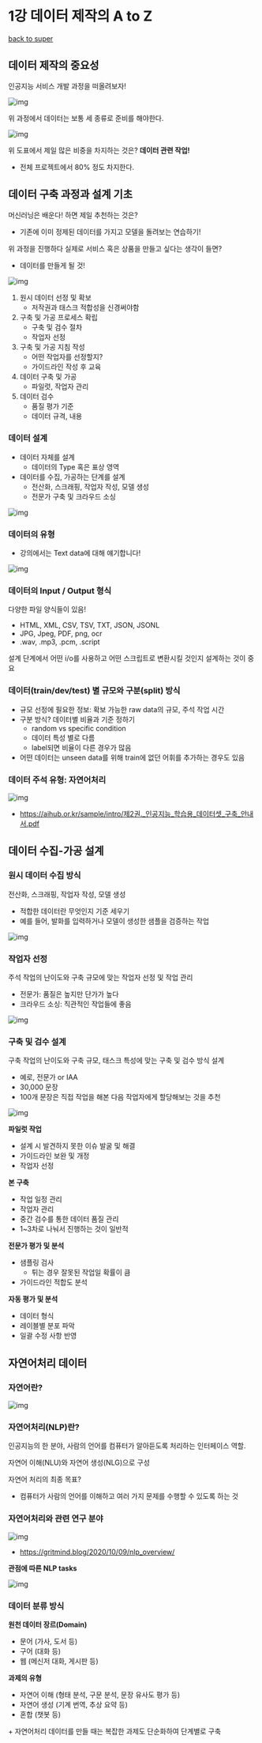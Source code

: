 # 1강 데이터 제작의 A to Z

[back to super](https://github.com/jinmang2/boostcamp_ai_tech_2/tree/main/p-stage/data_annotation)

## 데이터 제작의 중요성

인공지능 서비스 개발 과정을 떠올려보자!

![img](../../../assets/img/p-stage/data_annotation_01_01.PNG)

위 과정에서 데이터는 보통 세 종류로 준비를 해야한다.

![img](../../../assets/img/p-stage/data_annotation_01_02.PNG)

위 도표에서 제일 많은 비중을 차지하는 것은? **데이터 관련 작업!**
- 전체 프로젝트에서 80% 정도 차지한다.

## 데이터 구축 과정과 설계 기초

머신러닝은 배운다! 하면 제일 추천하는 것은?
- 기존에 이미 정제된 데이터를 가지고 모델을 돌려보는 연습하기!

위 과정을 진행하다 실제로 서비스 혹은 상품을 만들고 싶다는 생각이 들면?
- 데이터를 만들게 될 것!

![img](../../../assets/img/p-stage/data_annotation_01_03.PNG)

1. 원시 데이터 선정 및 확보
    - 저작권과 태스크 적합성을 신경써야함
2. 구축 및 가공 프로세스 확립
    - 구축 및 검수 절차
    - 작업자 선정
3. 구축 및 가공 지침 작성
    - 어떤 작업자를 선정할지?
    - 가이드라인 작성 후 교육
4. 데이터 구축 및 가공
    - 파일럿, 작업자 관리
5. 데이터 검수
    - 품질 평가 기준
    - 데이터 규격, 내용


### 데이터 설계
- 데이터 자체를 설계
    - 데이터의 Type 혹은 표상 영역
- 데이터를 수집, 가공하는 단계를 설계
    - 전산화, 스크래핑, 작업자 작성, 모델 생성
    - 전문가 구축 및 크라우드 소싱

![img](../../../assets/img/p-stage/data_annotation_01_04.PNG)

### 데이터의 유형
- 강의에서는 Text data에 대해 얘기합니다!

![img](../../../assets/img/p-stage/data_annotation_01_05.PNG)

### 데이터의 Input / Output 형식
다양한 파일 양식들이 있음!
- HTML, XML, CSV, TSV, TXT, JSON, JSONL
- JPG, Jpeg, PDF, png, ocr
- .wav, .mp3, .pcm, .script

설계 단계에서 어떤 i/o를 사용하고 어떤 스크립트로 변환시킬 것인지 설계하는 것이 중요

### 데이터(train/dev/test) 별 규모와 구분(split) 방식
- 규모 선정에 필요한 정보: 확보 가능한 raw data의 규모, 주석 작업 시간
- 구분 방식? 데이터별 비율과 기준 정하기
    - random vs specific condition
    - 데이터 특성 별로 다름
    - label되면 비율이 다른 경우가 많음
- 어떤 데이터는 unseen data를 위해 train에 없던 어휘를 추가하는 경우도 있음

### 데이터 주석 유형: 자연어처리

![img](../../../assets/img/p-stage/data_annotation_01_06.PNG)

- https://aihub.or.kr/sample/intro/제2권._인공지능_학습용_데이터셋_구축_안내서.pdf

## 데이터 수집-가공 설계

### 원시 데이터 수집 방식
전산화, 스크래핑, 작업자 작성, 모델 생성
- 적합한 데이터란 무엇인지 기준 세우기
- 예를 들어, 발화를 입력하거나 모델이 생성한 샘플을 검증하는 작업

![img](../../../assets/img/p-stage/data_annotation_01_07.PNG)

### 작업자 선정
주석 작업의 난이도와 구축 규모에 맞는 작업자 선정 및 작업 관리
- 전문가: 품질은 높지만 단가가 높다
- 크라우드 소싱: 직관적인 작업들에 좋음

![img](../../../assets/img/p-stage/data_annotation_01_08.PNG)

### 구축 및 검수 설계
구축 작업의 난이도와 구축 규모, 태스크 특성에 맞는 구축 및 검수 방식 설계
- 예로, 전문가 or IAA
- 30,000 문장
- 100개 문장은 직접 작업을 해본 다음 작업자에게 할당해보는 것을 추천

![img](../../../assets/img/p-stage/data_annotation_01_09.PNG)

**파일럿 작업**
- 설계 시 발견하지 못한 이슈 발굴 및 해결
- 가이드라인 보완 및 개정
- 작업자 선정

**본 구축**
- 작업 일정 관리
- 작업자 관리
- 중간 검수를 통한 데이터 품질 관리
- 1~3차로 나눠서 진행하는 것이 일반적

**전문가 평가 및 분석**
- 샘플링 검사
    - 튀는 경우 잘못된 작업일 확률이 큼
- 가이드라인 적합도 분석

**자동 평가 및 분석**
- 데이터 형식
- 레이블별 분포 파악
- 일괄 수정 사항 반영


## 자연어처리 데이터

### 자연어란?

![img](../../../assets/img/p-stage/data_annotation_01_10.PNG)

### 자연어처리(NLP)란?

인공지능의 한 분야, 사람의 언어를 컴퓨터가 알아듣도록 처리하는 인터페이스 역할.

자연어 이해(NLU)와 자연어 생성(NLG)으로 구성

자연어 처리의 최종 목표?
- 컴퓨터가 사람의 언어를 이해하고 여러 가지 문제를 수행할 수 있도록 하는 것

### 자연어처리와 관련 연구 분야

![img](../../../assets/img/p-stage/data_annotation_01_11.PNG)

- https://gritmind.blog/2020/10/09/nlp_overview/

**관점에 따른 NLP tasks**

![img](../../../assets/img/p-stage/data_annotation_01_12.PNG)

### 데이터 분류 방식

**원천 데이터 장르(Domain)**
- 문어 (가사, 도서 등)
- 구어 (대화 등)
- 웹 (메신저 대화, 게시판 등)

**과제의 유형**
- 자연어 이해 (형태 분석, 구문 분석, 문장 유사도 평가 등)
- 자연어 생성 (기계 번역, 추상 요약 등)
- 혼합 (챗봇 등)

\+ 자연어처리 데이터를 만들 때는 복잡한 과제도 단순화하여 단계별로 구축
